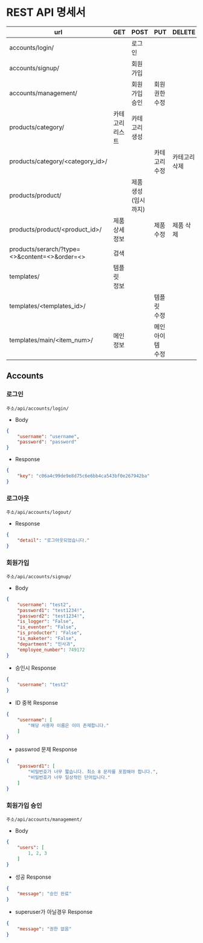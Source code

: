 # REST API 명세서

| url                                           | GET             | POST               | PUT              | DELETE        |
| --------------------------------------------- | --------------- | ------------------ | ---------------- | ------------- |
| accounts/login/                               |                 | 로그인             |                  |               |
| accounts/signup/                              |                 | 회원가입           |                  |               |
| accounts/management/                          |                 | 회원가입 승인      | 회원권한 수정    |               |
| products/category/                            | 카테고리 리스트 | 카테고리 생성      |                  |               |
| products/category/<category_id>/              |                 |                    | 카테고리 수정    | 카테고리 삭제 |
| products/product/                             |                 | 제품생성(임시까지) |                  |               |
| products/product/<product_id>/                | 제품 상세정보   |                    | 제품 수정        | 제품 삭제     |
| products/serarch/?type=<>&content=<>&order=<> | 검색            |                    |                  |               |
| templates/                                    | 템플릿 정보     |                    |                  |               |
| templates/<templates_id>/                     |                 |                    | 템플릿 수정      |               |
| templates/main/<item_num>/                    | 메인 정보       |                    | 메인 아이템 수정 |               |



## Accounts

### 로그인

```
주소/api/accounts/login/
```

- Body

```json
{
    "username": "username",
    "password": "password"
}
```

- Response

```json
{
    "key": "c06a4c99de9e8d75c6e6bb4ca543bf0e267942ba"
}
```



### 로그아웃

```
주소/api/accounts/logout/
```

- Response

```json
{
    "detail": "로그아웃되었습니다."
}
```



### 회원가입

```
주소/api/accounts/signup/
```

- Body

```json
{
    "username": "test2",
    "password1": "test1234!",
    "password2": "test1234!",
    "is_logger": "False",
    "is_eventer": "False",
    "is_producter": "False",
    "is_maketer": "False",
    "department": "인사과",
    "employee_number": 749172
}
```



- 승인시 Response

```json
{
    "username": "test2"
}
```



- ID 중복 Response

```json
{
	"username": [
        "해당 사용자 이름은 이미 존재합니다."
    ]
}
```



- passwrod 문제 Response

```json
{
    "password1": [
        "비밀번호가 너무 짧습니다. 최소 8 문자를 포함해야 합니다.",
        "비밀번호가 너무 일상적인 단어입니다."
    ]
}
```



### 회원가입 승인

```
주소/api/accounts/management/
```



- Body

```json
{
    "users": [
        1, 2, 3
    ] 
}
```



- 성공 Response

```json
{
    "message": "승인 완료"
}
```



- superuser가 아닐경우 Response

```json
{
	"message": "권한 없음"
}
```


